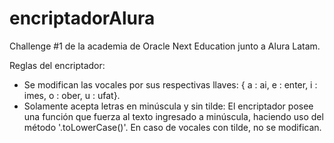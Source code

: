 # encriptadorAlura
Challenge #1 de la academia de Oracle Next Education junto a Alura Latam.

Reglas del encriptador:

- Se modifican las vocales por sus respectivas llaves: { a : ai, e : enter, i : imes, o : ober, u : ufat}.
- Solamente acepta letras en minúscula y sin tilde: El encriptador posee una función que fuerza al texto ingresado a minúscula, haciendo uso del método '.toLowerCase()'. En caso de vocales con tilde, no se modifican.
